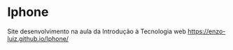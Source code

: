 # Iphone
Site desenvolvimento na aula da Introdução à Tecnologia web
https://enzo-luiz.github.io/Iphone/ <br>
